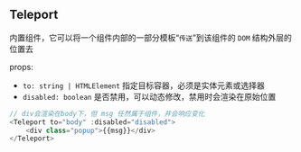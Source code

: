 ## Teleport

内置组件，它可以将一个组件内部的一部分模板“`传送`”到该组件的 `DOM` 结构外层的位置去

props:
+ `to: string | HTMLElement` 指定目标容器，必须是实体元素或选择器
+ `disabled: boolean` 是否禁用，可以动态修改，禁用时会渲染在原始位置

```js
// div会渲染在body下，但 msg 任然属于组件，并会响应变化
<Teleport to="body" :disabled="disabled">
    <div class="popup">{{msg}}</div>
</Teleport>
```